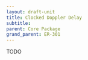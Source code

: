 ```yaml
---
layout: draft-unit
title: Clocked Doppler Delay
subtitle: 
parent: Core Package
grand_parent: ER-301
---
```


TODO

